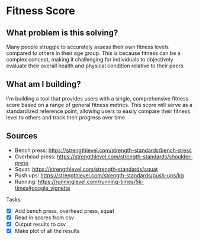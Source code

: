 # Fitness Score

What problem is this solving?
---------------------------------------
Many people struggle to accurately assess their own fitness levels compared to others in their age group. This is because fitness can be a complex concept, making it challenging for individuals to objectively evaluate their overall health and physical condition relative to their peers.


What am I building?
---------------------------------------

I'm building a tool that provides users with a single, comprehensive fitness score based on a range of general fitness metrics. This score will serve as a standardized reference point, allowing users to easily compare their fitness level to others and track their progress over time.


Sources
-----
- Bench press: https://strengthlevel.com/strength-standards/bench-press
- Overhead press: https://strengthlevel.com/strength-standards/shoulder-press
- Squat: https://strengthlevel.com/strength-standards/squat
- Push ups: https://strengthlevel.com/strength-standards/push-ups/kg
- Running: https://runninglevel.com/running-times/5k-times#google_vignette

Tasks:
- [x] Add bench press, overhead press, squat
- [x] Read in scores from csv
- [x] Output results to csv
- [x] Make plot of all the results
